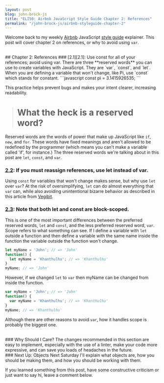 ```yaml
---
layout: post
blog: john-brock-js
title: "ELI50: Airbnb JavaScript Style Guide Chapter 2: References"
permalink: "/john-brock-js/airbnb-styleguide-chapter-2"
---
```


Welcome back to my weekly [Airbnb][airbnb] JavaScript [style guide][style guide] explainer. This post will cover chapter 2 on references, or why to avoid using `var`.

<br>
## Chapter 2: References
### [2.1][2.1]: Use const for all of your references; avoid using var.
There are three **reserved words** you can use to create variables with JavaScript. They are `var`, `const`, and `let`. When you are defining a variable that won't change, like Pi, use `const` which stands for constant.
```javascript
const pi = 3.1415926535;
```

This practice helps prevent bugs and makes your intent clearer, increasing readability.
> # What the heck is a reserved word?
Reserved words are the words of power that make up JavaScript like `if`, `new`, and `for`. These words have fixed meanings and aren't allowed to be redefined by the programmer (which means you can't make a variable called 'if', for instance.) The three reserved words we're talking about in this post are `let`, `const`, and `var`.

### [2.2][2.2]: If you must reassign references, use let instead of var.
Using `const` for variables that won't change makes sense, but why use `let` over `var`? At the risk of oversimplifying, `let` can do almost everything that `var` can, while also avoiding unintentional bizarre behavior as described in this article from [Vegibit][let vs var vs const vegibit].

### [2.3][2.3]: Note that both let and const are block-scoped.

This is one of the most important differences between the preferred reserved words, `let` and `const`, and the less preferred reserved word, `var`. Scope refers to what something can see. If I define a variable with `let` outside a function and then define a variable with the same name inside the function the variable outside the function won't change.
```javascript
let myName = 'John'; // => 'John'
function() {
  let myName = 'Khanthulhu'; // => 'Khanthulhu'
}
myName; // => 'John'
```
However, if we changed `let` to `var` then myName can be changed from inside the function.
```javascript
var myName = 'John'; // => 'John'
function() {
  var myName = 'Khanthulhu'; // => 'Khanthulhu'
}
myName; // => 'Khanthulhu'
```
Although there are other reasons to avoid `var`, how it handles scope is probably the biggest one.

<br>
### Why Should I Care?
The changes recommended in this section are easy to implement, especially with the use of a linter, make your code more expressive, and can save you loads of headaches in the future.

<br>
### Next Up: Objects
Next Saturday I'll explain what objects are, how you should be making them, and how you should be working with them.

If you learned something from this post, have some constructive criticism or just want to say hi, leave a comment below.


[style guide]: https://github.com/airbnb/javascript#types--primitives
[airbnb]: https://www.airbnb.com/

[2.1]: htps://github.com/airbnb/javascript#references--prefer-const
[2.2]: htps://github.com/airbnb/javascript#references--disallow-var
[2.3]: htps://github.com/airbnb/javascript#references--block-scope

[let vs var vs const vegibit]: http://vegibit.com/es6-let-vs-var-vs-const/